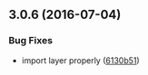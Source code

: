 <a name="3.0.6"></a>
## 3.0.6 (2016-07-04)


### Bug Fixes

* import layer properly ([6130b51](https://aui-team-bot/https://bitbucket.org/atlassian/atlaskit/commits/6130b51))



